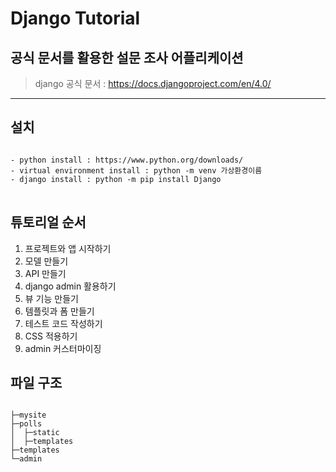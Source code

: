 # Django Tutorial
## 공식 문서를 활용한 설문 조사 어플리케이션
> django 공식 문서 : https://docs.djangoproject.com/en/4.0/
---

## 설치
<pre>
<code>
- python install : https://www.python.org/downloads/
- virtual environment install : python -m venv 가상환경이름
- django install : python -m pip install Django
</code>
</pre>


## 튜토리얼 순서
1. 프로젝트와 앱 시작하기 
2. 모델 만들기
3. API 만들기
4. django admin 활용하기
5. 뷰 기능 만들기
6. 템플릿과 폼 만들기
7. 테스트 코드 작성하기
8. CSS 적용하기
9. admin 커스터마이징

## 파일 구조
<pre>
<code>
├─mysite       
├─polls     
│  ├─static    
│  ├─templates    
├─templates   
└─admin    
</code>
</pre>
